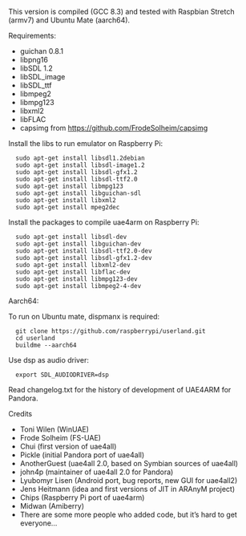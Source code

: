 This version is compiled (GCC 8.3) and tested with Raspbian Stretch (armv7) and Ubuntu Mate (aarch64).

Requirements:
 - guichan 0.8.1
 - libpng16
 - libSDL 1.2
 - libSDL_image
 - libSDL_ttf
 - libmpeg2
 - libmpg123
 - libxml2
 - libFLAC
 - capsimg from https://github.com/FrodeSolheim/capsimg

Install the libs to run emulator on Raspberry Pi:

      sudo apt-get install libsdl1.2debian
      sudo apt-get install libsdl-image1.2
      sudo apt-get install libsdl-gfx1.2
      sudo apt-get install libsdl-ttf2.0
      sudo apt-get install libmpg123
      sudo apt-get install libguichan-sdl
      sudo apt-get install libxml2
      sudo apt-get install mpeg2dec

Install the packages to compile uae4arm on Raspberry Pi:

      sudo apt-get install libsdl-dev
      sudo apt-get install libguichan-dev
      sudo apt-get install libsdl-ttf2.0-dev
      sudo apt-get install libsdl-gfx1.2-dev
      sudo apt-get install libxml2-dev
      sudo apt-get install libflac-dev
      sudo apt-get install libmpg123-dev
      sudo apt-get install libmpeg2-4-dev

Aarch64:

To run on Ubuntu mate, dispmanx is required:

      git clone https://github.com/raspberrypi/userland.git
      cd userland
      buildme --aarch64

Use dsp as audio driver:

      export SDL_AUDIODRIVER=dsp


Read changelog.txt for the history of development of UAE4ARM for Pandora. 

Credits
 - Toni Wilen (WinUAE)
 - Frode Solheim (FS-UAE)
 - Chui (first version of uae4all)
 - Pickle (initial Pandora port of uae4all)
 - AnotherGuest (uae4all 2.0, based on Symbian sources of uae4all)
 - john4p (maintainer of uae4all 2.0 for Pandora)
 - Lyubomyr Lisen (Android port, bug reports, new GUI for uae4all2)
 - Jens Heitmann (idea and first versions of JIT in ARAnyM project)
 - Chips (Raspberry Pi port of uae4arm)
 - Midwan (Amiberry)
 - There are some more people who added code, but it’s hard to get everyone…
 
